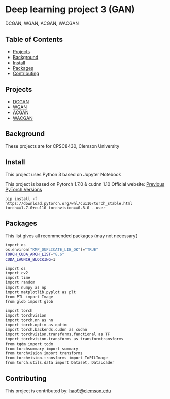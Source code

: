 # Deep learning project 3 (GAN)
DCGAN, WGAN, ACGAN, WACGAN

## Table of Contents
- [Projects](#projects)
- [Background](#background)
- [Install](#install)
- [Packages](#packages)
- [Contributing](#contributing)


## Projects
- [DCGAN](DCGAN.py)
- [WGAN](WGAN.py)
- [ACGAN](ACGAN.py)
- [WACGAN](WACGAN.py)


## Background
These projects are for CPSC8430, Clemson University



## Install
This project uses Python 3 based on Jupyter Notebook

This project is based on Pytorch 1.7.0 & cudnn 1.10
Official website: <a href="https://pytorch.org/get-started/previous-versions/">Previous PyTorch Versions</a>
```
pip install -f https://download.pytorch.org/whl/cu110/torch_stable.html torch==1.7.0+cu110 torchvision==0.8.0 --user
```



## Packages
This list gives all recommended packages (may not necessary)
```sh
import os
os.environ["KMP_DUPLICATE_LIB_OK"]="TRUE"
TORCH_CUDA_ARCH_LIST="8.6"
CUDA_LAUNCH_BLOCKING=1

import os
import cv2
import time
import random
import numpy as np
import matplotlib.pyplot as plt
from PIL import Image
from glob import glob

import torch
import torchvision
import torch.nn as nn
import torch.optim as optim
import torch.backends.cudnn as cudnn
import torchvision.transforms.functional as TF
import torchvision.transforms as transformtransforms
from tqdm import tqdm
from torchsummary import summary
from torchvision import transforms
from torchvision.transforms import ToPILImage
from torch.utils.data import Dataset, DataLoader
```



## Contributing
This project is contributed by: 
<a href="hao9@g.clemson.edu">hao9@clemson.edu</a>
